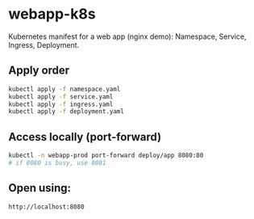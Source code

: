 # webapp-k8s
Kubernetes manifest for a web app (nginx demo): Namespace, Service, Ingress, Deployment.

## Apply order
```bash
kubectl apply -f namespace.yaml
kubectl apply -f service.yaml
kubectl apply -f ingress.yaml
kubectl apply -f deployment.yaml
```

## Access locally (port-forward) 
```bash
kubectl -n webapp-prod port-forward deploy/app 8080:80
# if 8080 is busy, use 8081
```
## Open using: 
```bash
http://localhost:8080
```
